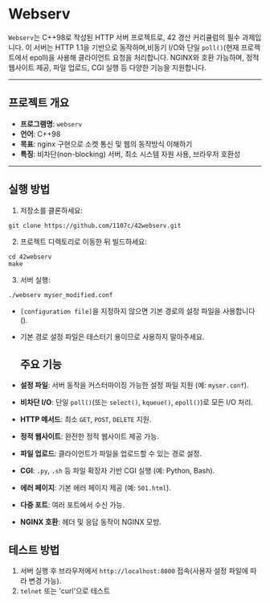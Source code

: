 # Webserv

`Webserv`는 C++98로 작성된 HTTP 서버 프로젝트로, 42 경산 커리큘럼의 필수 과제입니다.
이 서버는 HTTP 1.1을 기반으로 동작하며,비동기 I/O와 단일 `poll()`(현재 프로젝트에서 epoll)을 사용해 클라이언트 요청을 처리합니다.
NGINX와 호환 가능하며, 정적 웹사이트 제공, 파일 업로드, CGI 실행 등 다양한 기능을 지원합니다.

---

## 프로젝트 개요

- **프로그램명**: `webserv`
- **언어**: C++98
- **목표**: nginx 구현으로 소켓 통신 및 웹의 동작방식 이해하기
- **특징**: 비차단(non-blocking) 서버, 최소 시스템 자원 사용, 브라우저 호환성

---

## 실행 방법

1. 저장소를 클론하세요:
```
git clone https://github.com/1107c/42webserv.git
```
2. 프로젝트 디렉토리로 이동한 뒤 빌드하세요:
```
cd 42webserv
make
```
3. 서버 실행:
```
./webserv myser_modified.conf
```
- `[configuration file]`을 지정하지 않으면 기본 경로의 설정 파일을 사용합니다 (). 
- 기본 경로 설정 파일은 테스터기 용이므로 사용하지 말아주세요.

  ## 주요 기능

- **설정 파일**: 서버 동작을 커스터마이징 가능한 설정 파일 지원 (예: `myser.conf`).
- **비차단 I/O**: 단일 `poll()`(또는 `select()`, `kqueue()`, `epoll()`)로 모든 I/O 처리.
- **HTTP 메서드**: 최소 `GET`, `POST`, `DELETE` 지원.
- **정적 웹사이트**: 완전한 정적 웹사이트 제공 가능.
- **파일 업로드**: 클라이언트가 파일을 업로드할 수 있는 경로 설정.
- **CGI**: `.py`, `.sh` 등 파일 확장자 기반 CGI 실행 (예: Python, Bash).
- **에러 페이지**: 기본 에러 페이지 제공 (예: `501.html`).
- **다중 포트**: 여러 포트에서 수신 가능.
- **NGINX 호환**: 헤더 및 응답 동작이 NGINX 모방.

## 테스트 방법

1. 서버 실행 후 브라우저에서 `http://localhost:8000` 접속(사용자 설정 파일에 따라 변경 가능).
2. `telnet` 또는 'curl'으로 테스트
